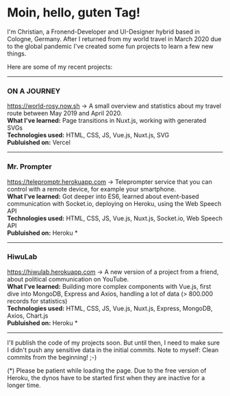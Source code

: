 
# Moin, hello, guten Tag!

I'm Christian, a Fronend-Developer and UI-Designer hybrid based in Cologne, Germany. After I returned from my world travel in March 2020 due to the global pandemic I've created some fun projects to learn a few new things.

Here are some of my recent projects:

---

### ON A JOURNEY
https://world-rosy.now.sh → 
A small overview and statistics about my travel route between May 2019 and April 2020.  
__What I've learned:__ Page transitions in Nuxt.js, working with generated SVGs  
__Technologies used:__ HTML, CSS, JS, Vue.js, Nuxt.js, SVG  
__Publuished on:__ Vercel

---

### Mr. Prompter
https://telepromptr.herokuapp.com → 
Teleprompter service that you can control with a remote device, for example your smartphone.  
__What I've learned:__ Got deeper into ES6, learned about event-based communication with Socket.io, deploying on Heroku, using the Web Speech API  
__Technologies used:__ HTML, CSS, JS, Vue.js, Nuxt.js, Socket.io, Web Speech API  
__Publuished on:__ Heroku  *

---

### HiwuLab
https://hiwulab.herokuapp.com → 
A new version of a project from a friend, about political communication on YouTube.  
__What I've learned:__ Building more complex components with Vue.js, first dive into MongoDB, Express and Axios, handling a lot of data (> 800.000 records for statistics)  
__Technologies used:__ HTML, CSS, JS, Vue.js, Nuxt.js, Express, MongoDB, Axios, Chart.js  
__Publuished on:__ Heroku *

---

I'll publish the code of my projects soon. But until then, I need to make sure I didn't push any sensitive data in the initial commits. Note to myself: Clean commits from the beginning! ;-)

(*) Please be patient while loading the page. Due to the free version of Heroku, the dynos have to be started first when they are inactive for a longer time.
